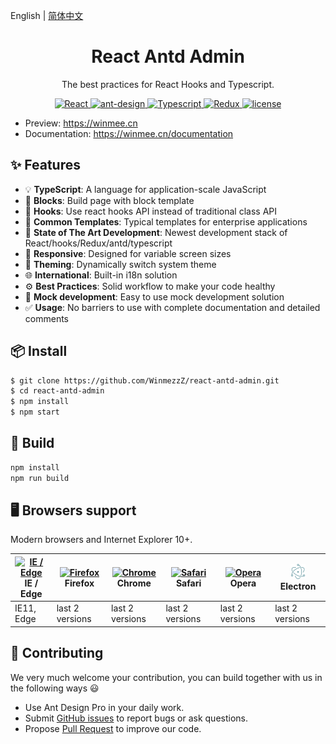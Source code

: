 English | [简体中文](./README.zh_CN.md)

<h1 align="center">React Antd Admin</h1>

<div align="center">

The best practices for React Hooks and Typescript.

<a href="https://github.com/facebook/react">
  <img src="https://img.shields.io/badge/react-16.13.1-brightgreen" alt="React">
</a>
<a href="https://github.com/ant-design/ant-design">
  <img src="https://img.shields.io/badge/ant--design-4.1.0-brightgreen" alt="ant-design">
</a>
<a href="https://github.com/microsoft/TypeScript" rel="nofollow">
  <img src="https://img.shields.io/badge/typescript-3.7.5-brightgreen" alt="Typescript">
</a>
<a href="https://github.com/reduxjs/redux" rel="nofollow">
  <img src="https://img.shields.io/badge/redux-4.0.5-brightgreen" alt="Redux">
</a>
<a href="https://github.com/WinmezzZ/react-antd-admin/blob/master/LICENSE">
  <img src="https://img.shields.io/github/license/mashape/apistatus.svg" alt="license">
</a>

</div>

- Preview: https://winmee.cn
- Documentation: https://winmee.cn/documentation

## ✨ Features

- 💡 **TypeScript**: A language for application-scale JavaScript
- 📜 **Blocks**: Build page with block template
- 💎 **Hooks**: Use react hooks API instead of traditional class API
- 📐 **Common Templates**: Typical templates for enterprise applications
- 🚀 **State of The Art Development**: Newest development stack of React/hooks/Redux/antd/typescript
- 📱 **Responsive**: Designed for variable screen sizes
- 🎨 **Theming**: Dynamically switch system theme
- 🌐 **International**: Built-in i18n solution
- ⚙️ **Best Practices**: Solid workflow to make your code healthy
- 🔢 **Mock development**: Easy to use mock development solution
- ✅ **Usage**: No barriers to use with complete documentation and detailed comments

## 📦 Install

```bash
$ git clone https://github.com/WinmezzZ/react-antd-admin.git
$ cd react-antd-admin
$ npm install
$ npm start
```

## 🔨 Build

```bash
npm install
npm run build
```

## 🖥 Browsers support

Modern browsers and Internet Explorer 10+.

| [<img src="https://raw.githubusercontent.com/alrra/browser-logos/master/src/edge/edge_48x48.png" alt="IE / Edge" width="24px" height="24px" />](http://godban.github.io/browsers-support-badges/)</br>IE / Edge | [<img src="https://raw.githubusercontent.com/alrra/browser-logos/master/src/firefox/firefox_48x48.png" alt="Firefox" width="24px" height="24px" />](http://godban.github.io/browsers-support-badges/)</br>Firefox | [<img src="https://raw.githubusercontent.com/alrra/browser-logos/master/src/chrome/chrome_48x48.png" alt="Chrome" width="24px" height="24px" />](http://godban.github.io/browsers-support-badges/)</br>Chrome | [<img src="https://raw.githubusercontent.com/alrra/browser-logos/master/src/safari/safari_48x48.png" alt="Safari" width="24px" height="24px" />](http://godban.github.io/browsers-support-badges/)</br>Safari | [<img src="https://raw.githubusercontent.com/alrra/browser-logos/master/src/opera/opera_48x48.png" alt="Opera" width="24px" height="24px" />](http://godban.github.io/browsers-support-badges/)</br>Opera | [<img src="https://raw.githubusercontent.com/alrra/browser-logos/master/src/electron/electron_48x48.png" alt="Electron" width="24px" height="24px" />](http://godban.github.io/browsers-support-badges/)</br>Electron |
| --------------------------------------------------------------------------------------------------------------------------------------------------------------------------------------------------------------- | ----------------------------------------------------------------------------------------------------------------------------------------------------------------------------------------------------------------- | ------------------------------------------------------------------------------------------------------------------------------------------------------------------------------------------------------------- | ------------------------------------------------------------------------------------------------------------------------------------------------------------------------------------------------------------- | --------------------------------------------------------------------------------------------------------------------------------------------------------------------------------------------------------- | --------------------------------------------------------------------------------------------------------------------------------------------------------------------------------------------------------------------- |
| IE11, Edge                                                                                                                                                                                                      | last 2 versions                                                                                                                                                                                                   | last 2 versions                                                                                                                                                                                               | last 2 versions                                                                                                                                                                                               | last 2 versions                                                                                                                                                                                           | last 2 versions                                                                                                                                                                                                       |

## 🤝 Contributing

We very much welcome your contribution, you can build together with us in the following ways 😃

- Use Ant Design Pro in your daily work.
- Submit [GitHub issues](https://github.com/WinmezzZ/react-antd-admin/issues) to report bugs or ask questions.
- Propose [Pull Request](https://github.com/WinmezzZ/react-antd-admin/pulls) to improve our code.

